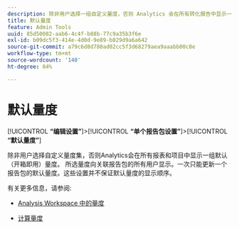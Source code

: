 ```yaml
---
description: 除非用户选择一组自定义量度，否则 Analytics 会在所有转化报告中显示一组默认的量度。所选量度向关联报告包的所有用户显示。一次只能更新一个报告包的默认量度。这些设置并不保证默认量度的显示顺序。
title: 默认量度
feature: Admin Tools
uuid: 85d50082-aab6-4c4f-b88b-77c9a35b3f6e
exl-id: b09dc5f3-414e-4d0d-9e89-b029d9a6a642
source-git-commit: a79c6d8d780ad02cc5f3d68279aea9aaabb00c8e
workflow-type: tm+mt
source-wordcount: '140'
ht-degree: 84%

---
```


# 默认量度

[!UICONTROL **“编辑设置”**]>[!UICONTROL **“单个报告包设置”**]>[!UICONTROL **“默认量度”**]

除非用户选择自定义量度集，否则Analytics会在所有报表和项目中显示一组默认（开箱即用）量度。 所选量度向关联报告包的所有用户显示。一次只能更新一个报告包的默认量度。这些设置并不保证默认量度的显示顺序。

有关更多信息，请参阅:

* [Analysis Workspace 中的量度](/help/analyze/analysis-workspace/components/apply-create-metrics.md)

* [计算量度](/help/components/c-calcmetrics/cm-overview.md)
